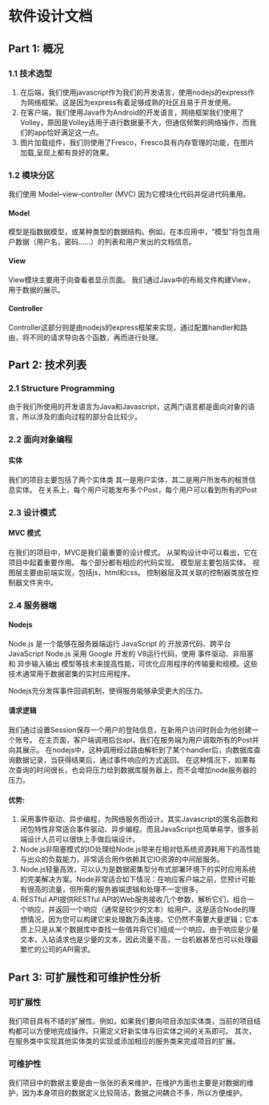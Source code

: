 # 软件设计文档

## Part 1: 概况

### 1.1 技术选型
1. 在后端，我们使用javascript作为我们的开发语言，使用nodejs的express作为网络框架。这是因为express有着足够成熟的社区且易于开发使用。
2. 在客户端，我们使用Java作为Android的开发语言，网络框架我们使用了Volley，原因是Volley适用于进行数据量不大，但通信频繁的网络操作，而我们的app恰好满足这一点。
3. 图片加载组件，我们则使用了Fresco，Fresco具有内存管理的功能，在图片加载,呈现上都有良好的效果。


### 1.2 模块分区
我们使用 Model–view–controller (MVC) 因为它模块化代码并促进代码重用。

#### Model
模型是指数据模型，或某种类型的数据结构。例如，在本应用中，“模型”将包含用户数据（用户名，密码......）的列表和用户发出的文档信息。

#### View
View模块主要用于向查看者显示页面。
我们通过Java中的布局文件构建View，用于数据的展示。

#### Controller
Controller这部分则是由nodejs的express框架来实现，通过配置handler和路由，将不同的请求导向各个函数，再而进行处理。

## Part 2: 技术列表
### 2.1 Structure Programming
由于我们所使用的开发语言为Java和Javascript，这两门语言都是面向对象的语言，所以涉及的面向过程的部分会比较少。

### 2.2 面向对象编程
#### 实体
我们的项目主要包括了两个实体类
其一是用户实体，其二是用户所发布的租赁信息实体。
在关系上，每个用户可能发布多个Post，每个用户可以看到所有的Post

### 2.3 设计模式
#### MVC 模式

在我们的项目中，MVC是我们最重要的设计模式。
从架构设计中可以看出，它在项目中起着重要作用。
每个部分都有相应的代码实现。
模型层主要包括实体。
视图层主要由前端实现，包括js，html和css。
控制器层及其关联的控制器类放在控制器文件夹中。


### 2.4 服务器端
#### Nodejs
Node.js 是一个能够在服务器端运行 JavaScript 的 开放源代码、跨平台 JavaScript Node.js 采用 Google 开发的 V8运行代码，使用 事件驱动、非阻塞 和 异步输入输出 模型等技术来提高性能，可优化应用程序的传输量和规模。这些技术通常用于数据密集的实时应用程序。

Nodejs充分发挥事件回调机制，使得服务能够承受更大的压力。


#### 请求逻辑
我们通过设置Session保存一个用户的登陆信息，在新用户访问时则会为他创建一个账号。
在主页面，客户端调用后台api，我们在服务端为用户调取所有的Post并向其展示。
在nodejs中，这种调用经过路由解析到了某个handler后，向数据库查询数据记录，当获得结果后，通过事件响应的方式返回。
在这种情况下，如果每次查询的时间很长，也会将压力给到数据库服务器上，而不会增加node服务器的压力。

#### 优势:
1. 采用事件驱动、异步编程，为网络服务而设计。其实Javascript的匿名函数和闭包特性非常适合事件驱动、异步编程。而且JavaScript也简单易学，很多前端设计人员可以很快上手做后端设计。  
2. Node.js非阻塞模式的IO处理给Node.js带来在相对低系统资源耗用下的高性能与出众的负载能力，非常适合用作依赖其它IO资源的中间层服务。
3. Node.js轻量高效，可以认为是数据密集型分布式部署环境下的实时应用系统的完美解决方案。Node非常适合如下情况：在响应客户端之前，您预计可能有很高的流量，但所需的服务器端逻辑和处理不一定很多。
4. RESTful API提供RESTful API的Web服务接收几个参数，解析它们，组合一个响应，并返回一个响应（通常是较少的文本）给用户。这是适合Node的理想情况，因为您可以构建它来处理数万条连接。它仍然不需要大量逻辑；它本质上只是从某个数据库中查找一些值并将它们组成一个响应。由于响应是少量文本，入站请求也是少量的文本，因此流量不高，一台机器甚至也可以处理最繁忙的公司的API需求。

## Part 3: 可扩展性和可维护性分析
### 可扩展性
我们项目具有不错的扩展性。例如，如果我们要向项目添加实体类，当前的项目结构都可以方便地完成操作。只需定义好新实体与旧实体之间的关系即可。
其次，在服务类中实现其他实体类的实现或添加相应的服务类来完成项目的扩展。

### 可维护性
我们项目中的数据主要是由一张张的表来维护，在维护方面也主要是对数据的维护，因为本身项目的数据定义比较简洁，数据之间耦合不多，所以方便维护。

	
